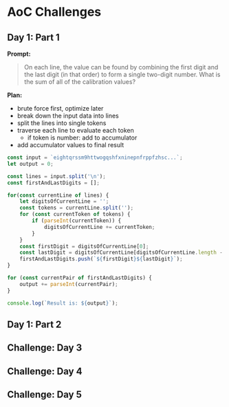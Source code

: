 # AoC Challenges

## Day 1: Part 1

**Prompt:**

> On each line, the value can be found by combining the first digit and the last digit (in that order) to form a single two-digit number. What is the sum of all of the calibration values?


**Plan:**
- brute force first, optimize later
- break down the input data into lines
- split the lines into single tokens
- traverse each line to evaluate each token
  - if token is number: add to accumulator
- add accumulator values to final result

```js
const input = `eightqrssm9httwogqshfxninepnfrppfzhsc...`;
let output = 0;

const lines = input.split('\n');
const firstAndLastDigits = [];

for(const currentLine of lines) {
    let digitsOfCurrentLine = '';
    const tokens = currentLine.split('');
    for (const currentToken of tokens) {
        if (parseInt(currentToken)) {
            digitsOfCurrentLine += currentToken;
        }
    }
    const firstDigit = digitsOfCurrentLine[0];
    const lastDigit = digitsOfCurrentLine[digitsOfCurrentLine.length - 1];
    firstAndLastDigits.push(`${firstDigit}${lastDigit}`);
}

for (const currentPair of firstAndLastDigits) {
    output += parseInt(currentPair);
}

console.log(`Result is: ${output}`);
```

## Day 1: Part 2



## Challenge: Day 3

## Challenge: Day 4 

## Challenge: Day 5 
